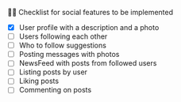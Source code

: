 🧑‍💻 Checklist for social features to be implemented

-   [x] User profile with a description and a photo
-   [ ] Users following each other
-   [ ] Who to follow suggestions
-   [ ] Posting messages with photos
-   [ ] NewsFeed with posts from followed users
-   [ ] Listing posts by user
-   [ ] Liking posts
-   [ ] Commenting on posts

